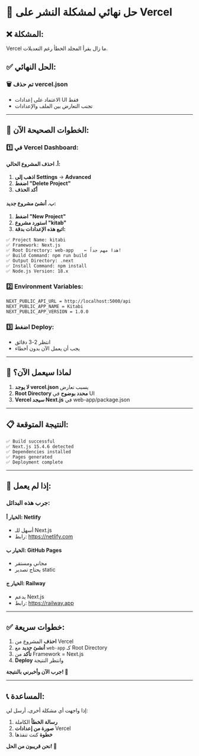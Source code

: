 # 🚨 حل نهائي لمشكلة النشر على Vercel

## ❌ المشكلة:
Vercel ما زال يقرأ المجلد الخطأ رغم التعديلات.

## ✅ الحل النهائي:

### 🗑️ تم حذف vercel.json
- الاعتماد على إعدادات UI فقط
- تجنب التعارض بين الملف والإعدادات

---

## 🚀 الخطوات الصحيحة الآن:

### 1️⃣ في Vercel Dashboard:

#### أ. احذف المشروع الحالي:
1. **اذهب إلى Settings** → **Advanced**
2. **اضغط "Delete Project"**
3. **أكد الحذف**

#### ب. أنشئ مشروع جديد:
1. **اضغط "New Project"**
2. **استورد مشروع "kitab"**
3. **اتبع هذه الإعدادات بدقة:**

```
✅ Project Name: kitabi
✅ Framework: Next.js
✅ Root Directory: web-app    ← هذا مهم جداً!
✅ Build Command: npm run build
✅ Output Directory: .next
✅ Install Command: npm install
✅ Node.js Version: 18.x
```

### 2️⃣ Environment Variables:
```
NEXT_PUBLIC_API_URL = http://localhost:5000/api
NEXT_PUBLIC_APP_NAME = Kitabi
NEXT_PUBLIC_APP_VERSION = 1.0.0
```

### 3️⃣ اضغط Deploy:
- انتظر 2-3 دقائق
- يجب أن يعمل الآن بدون أخطاء

---

## 🎯 لماذا سيعمل الآن؟

1. **لا يوجد vercel.json** يسبب تعارض
2. **Root Directory محدد بوضوح** في UI
3. **Vercel سيجد Next.js** في web-app/package.json

---

## 📋 النتيجة المتوقعة:

```
✅ Build successful
✅ Next.js 15.4.6 detected
✅ Dependencies installed
✅ Pages generated
✅ Deployment complete
```

---

## 🔄 إذا لم يعمل:

### جرب هذه البدائل:

#### الخيار أ: Netlify
- أسهل للـ Next.js
- رابط: https://netlify.com

#### الخيار ب: GitHub Pages
- مجاني ومستقر
- يحتاج تصدير static

#### الخيار ج: Railway
- يدعم Next.js
- رابط: https://railway.app

---

## ✅ خطوات سريعة:

1. **احذف** المشروع من Vercel
2. **أنشئ جديد** مع `web-app` كـ Root Directory  
3. **تأكد** من Framework = Next.js
4. **Deploy** وانتظر النتيجة

**جرب الآن وأخبرني بالنتيجة! 🚀**

---

## 📞 المساعدة:

إذا واجهت أي مشكلة أخرى، أرسل لي:
1. **رسالة الخطأ** الكاملة
2. **صورة من إعدادات** Vercel
3. **خطوة** كنت تنفذها

**نحن قريبون من الحل! 💪**
